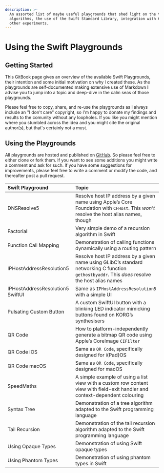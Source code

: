 ```yaml
---
description: >-
  An assorted list of maybe useful playgrounds that shed light on the theory of
  algorithms, the use of the Swift Standard Library, integration with C, and
  other experiments.
---
```


# Using the Swift Playgrounds

## Getting Started

This GitBook page gives an overview of the available Swift Playgrounds, their intention and some initial motivation on why I created these. As the playgrounds are self-documented making extensive use of Markdown I advise you to jump into a topic and deep-dive in the calm seas of those playgrounds.

Please feel free to copy, share, and re-use the playgrounds as I always include an "I don't care" copyright, so I'm happy to donate my findings and results to the comunity without any loopholes. If you like you might mention where you stumbled across the idea and you might cite the original author\(s\), but that's certainly not a must.

## Using the Playgrounds

All playgrounds are hosted and published on [GitHub](https://github.com/MatiMax/swift-playgrounds). So please feel free to either clone or fork them. If you want to see some additions you might write a comment and ask for such. If you have some suggestions for improvements, please feel free to write a comment or modify the code, and thereafter post a pull request.

| Swift Playground | Topic |
| :--- | :--- |
| DNSResolve5 | Resolve host IP address by a given name using Apple’s Core Foundation with `CFHost`. This *won’t* resolve the host alias names, though |
| Factorial | Very simple demo of a recursion algorithm in Swift |
| Function Call Mapping |  Demonstration of calling functions dynamically using a routing pattern |
| IPHostAddressResolution5 | Resolve host IP address by a given name using GLibC’s standard networking C function `gethostbyaddr`. This *does* resolve the host alias names |
| IPHostAddressResolution5 SwiftUI |  Same as `IPHostAddressResolution5` with a simple UI |
| Pulsating Custom Button | A custom SwiftUI button with a blinking LED indicator mimicking buttons found on KORG’s synthesisers |
| QR Code | How to platform-independently generate a bitmap QR code using Apple’s CoreImage `CIFilter` |
| QR Code iOS |  Same as `QR Code`, specifically designed for i(Pad)OS |
| QR Code macOS | Same as `QR Code`, specifically designed for macOS |
| SpeedMaths | A simple example of using a list view with a custom row content view with field-exit handler and context-dependent colouring |
| Syntax Tree | Demonstration of a tree algorithm adapted to the Swift programming language |
| Tail Recursion | Demonstration of the tail recursion algorithm adapted to the Swift programming language |
| Using Opaque Types | Demonstration of using Swift opaque types |
| Using Phantom Types | Demonstration of using phantom types in Swift |
